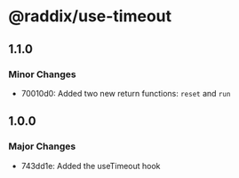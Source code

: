 # @raddix/use-timeout

## 1.1.0

### Minor Changes

- 70010d0: Added two new return functions: `reset` and `run`

## 1.0.0

### Major Changes

- 743dd1e: Added the useTimeout hook
